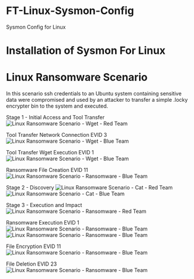 # FT-Linux-Sysmon-Config
Sysmon Config for Linux

# Installation of Sysmon For Linux

# Linux Ransomware Scenario
In this scenario ssh credentials to an Ubuntu system containing sensitive data were compromised and used by an attacker to transfer a simple .locky encrypter bin to the system and executed.

Stage 1 - Initial Access and Tool Transfer
![Linux Ransomware Scenario - Wget - Red Team](https://github.com/user-attachments/assets/530c8615-2dec-4efd-bc3e-326f2a70460c)

Tool Transfer Network Connection EVID 3
![Linux Ransomware Scenario - Wget - Blue Team](https://github.com/user-attachments/assets/f7ef3879-3f77-49c7-b187-b0f5020c0fd3)

Tool Transfer Wget Execution EVID 1
![Linux Ransomware Scenario - Wget - Blue Team](https://github.com/user-attachments/assets/30cf3d20-373d-47d9-99d3-39738d9d493b)

Ransomware File Creation EVID 11
![Linux Ransomware Scenario - Ransomware - Blue Team](https://github.com/user-attachments/assets/cd62a04f-8972-4ef0-905c-19dbab38dd11)


Stage 2 - Discovery
![Linux Ransomware Scenario - Cat - Red Team](https://github.com/user-attachments/assets/882c07c0-a30b-412b-8ed9-df6bc856b805)
![Linux Ransomware Scenario - Cat - Blue Team](https://github.com/user-attachments/assets/67bbd6b2-7453-4691-a2cd-5e87b25c19a4)

Stage 3 - Execution and Impact
![Linux Ransomware Scenario - Ransomware - Red Team](https://github.com/user-attachments/assets/912a3dd2-ed74-4bfc-8a37-73852484abc5)

Ransomware Execution EVID 1
![Linux Ransomware Scenario - Ransomware - Blue Team](https://github.com/user-attachments/assets/3a89bbe9-cc51-46f6-94ca-43c69a50d648)
![Linux Ransomware Scenario - Ransomware - Blue Team](https://github.com/user-attachments/assets/e715f889-7ccf-40f3-8fc7-784aaa4e7d74)

File Encryption EVID 11
![Linux Ransomware Scenario - Ransomware - Blue Team](https://github.com/user-attachments/assets/7b195910-4185-45a7-8dfe-6fd2665fddd0)

File Deletion EVID 23
![Linux Ransomware Scenario - Ransomware - Blue Team](https://github.com/user-attachments/assets/94dd1a1b-6b34-4e93-abca-3920cd9e7fb3)

